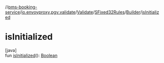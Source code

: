 //[pms-booking-service](../../../../../index.md)/[io.envoyproxy.pgv.validate](../../../index.md)/[Validate](../../index.md)/[SFixed32Rules](../index.md)/[Builder](index.md)/[isInitialized](is-initialized.md)

# isInitialized

[java]\
fun [isInitialized](is-initialized.md)(): [Boolean](https://kotlinlang.org/api/core/kotlin-stdlib/kotlin/-boolean/index.html)